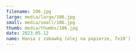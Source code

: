 ```yaml
---
filename: 106.jpg
large: media/large/106.jpg
small: media/small/106.jpg
thumb: media/thumbs/106.jpg
date: 2023.05.12
name: Hania z zabawką (olej na papierze, 7x10')
---
```

